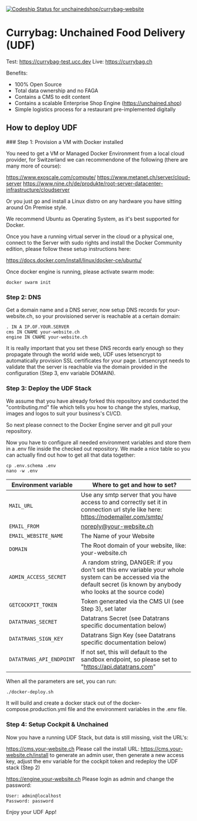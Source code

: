 [![Codeship Status for unchainedshop/currybag-website](https://app.codeship.com/projects/2f18b4a0-57dc-0138-8b6d-4230a644a556/status?branch=master)](https://app.codeship.com/projects/391300)

# Currybag: Unchained Food Delivery (UDF)

Test: https://currybag-test.ucc.dev
Live: https://currybag.ch

Benefits:
- 100% Open Source
- Total data ownership and no FAGA
- Contains a CMS to edit content
- Contains a scalable Enterprise Shop Engine (https://unchained.shop)
- Simple logistics process for a restaurant pre-implemented digitally


## How to deploy UDF

### Step 1: Provision a VM with Docker installed

You need to get a VM or Managed Docker Environment from a local cloud provider, for Switzerland we can recommendone of the following (there are many more of course):

https://www.exoscale.com/compute/
https://www.metanet.ch/server/cloud-server
https://www.nine.ch/de/produkte/root-server-datacenter-infrastructure/cloudserver

Or you just go and install a Linux distro on any hardware you have sitting around On Premise style.

We recommend Ubuntu as Operating System, as it's best supported for Docker.

Once you have a running virtual server in the cloud or a physical one, connect to the Server with sudo rights and install the Docker Community edition, please follow these setup instructions here:

https://docs.docker.com/install/linux/docker-ce/ubuntu/

Once docker engine is running, please activate swarm mode:

```
docker swarm init
```

### Step 2: DNS

Get a domain name and a DNS server, now setup DNS records for your-website.ch, so your provisioned server is reachable at a certain domain:

```
. IN A IP.OF.YOUR.SERVER
cms IN CNAME your-website.ch
engine IN CNAME your-website.ch
```

It is really important that you set these DNS records early enough so they propagate through the world wide web, UDF uses letsencrypt to automatically provision SSL certificates for your page. Letsencrypt needs to validate that the server is reachable via the domain provided in the configuration (Step 3, env variable DOMAIN).

### Step 3: Deploy the UDF Stack

We assume that you have already forked this repository and conducted the "contributing.md" file which tells you how to change the styles, markup, images and logos to suit your business's CI/CD.

So next please connect to the Docker Engine server and git pull your repository.

Now you have to configure all needed environment variables and store them in a .env file inside the checked out repository. We made a nice table so you can actually find out how to get all that data together:

```
cp .env.schema .env
nano -w .env
```

Environment variable | Where to get and how to set?
--- | ---
`MAIL_URL` | Use any smtp server that you have access to and correctly set it in connection url style like here: https://nodemailer.com/smtp/
`EMAIL_FROM` | noreply@your-website.ch
`EMAIL_WEBSITE_NAME` | The Name of your Website
`DOMAIN` | The Root domain of your website, like: your-website.ch
`ADMIN_ACCESS_SECRET` | A random string, DANGER: if you don't set this env variable your whole system can be accessed via the default secret (is known by anybody who looks at the source code)
`GETCOCKPIT_TOKEN` | Token generated via the CMS UI (see Step 3), set later
`DATATRANS_SECRET` | Datatrans Secret (see Datatrans specific documentation below)
`DATATRANS_SIGN_KEY` | Datatrans Sign Key (see Datatrans specific documentation below)
`DATATRANS_API_ENDPOINT` | If not set, this will default to the sandbox endpoint, so please set to "https://api.datatrans.com"

When all the parameters are set, you can run:

```
./docker-deploy.sh
```

It will build and create a docker stack out of the docker-compose.production.yml file and the environment variables in the .env file.


### Step 4: Setup Cockpit & Unchained

Now you have a running UDF Stack, but data is still missing, visit the URL's:

https://cms.your-website.ch
Please call the install URL: https://cms.your-website.ch/install to generate an admin user, then
generate a new access key, adjust the env variable for the cockpit token and redeploy the UDF stack (Step 2)

https://engine.your-website.ch
Please login as admin and change the password:
```
User: admin@localhost
Password: password
```

Enjoy your UDF App!
